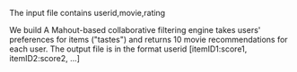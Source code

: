 The input file contains userid,movie,rating

We build A Mahout-based collaborative filtering engine takes users' preferences for items ("tastes") and returns 10 movie recommendations for each user. The output file is in the format userid [itemID1:score1, itemID2:score2, ...]

